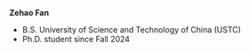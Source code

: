 **Zehao Fan**
* B.S. University of Science and Technology of China (USTC)
* Ph.D. student since Fall 2024